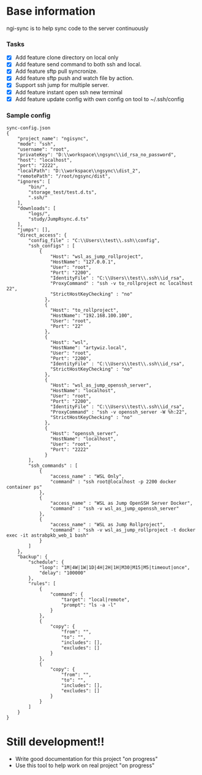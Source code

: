 # Base information
ngi-sync is to help sync code to the server continuously

### Tasks
- [x] Add feature clone directory on local only
- [x] Add feature send command to both ssh and local.
- [x] Add feature sftp pull syncronize.
- [x] Add feature sftp push and watch file by action.
- [x] Support ssh jump for multiple server.
- [x] Add feature instant open ssh new terminal
- [x] Add feature update config with own config on tool to ~/.ssh/config 

### Sample config
```
sync-config.json
{
    "project_name": "ngisync",
    "mode": "ssh",
    "username": "root",
    "privateKey": "D:\\workspace\\ngsync\\id_rsa_no_password",
    "host": "localhost",
    "port": "2222",
    "localPath": "D:\\workspace\\ngsync\\dist_2",
    "remotePath": "/root/ngsync/dist",
    "ignores": [
        "bin/",
        "storage_test/test.d.ts",
        ".ssh/"
    ],
    "downloads": [
        "logs/",
        "study/JumpRsync.d.ts"
    ],
    "jumps": [],
    "direct_access": {
        "config_file" : "C:\\Users\\test\\.ssh\\config",
        "ssh_configs" : [
            {
                "Host": "wsl_as_jump_rollproject",
                "HostName": "127.0.0.1",
                "User": "root",
                "Port": "2200",
                "IdentityFile" : "C:\\Users\\test\\.ssh\\id_rsa",
                "ProxyCommand" : "ssh -v to_rollproject nc localhost 22",
                "StrictHostKeyChecking" : "no"
              },
              {
                "Host": "to_rollproject",
                "HostName": "192.168.100.100",
                "User": "root",
                "Port": "22"
              },
              {
                "Host": "wsl",
                "HostName": "artywiz.local",
                "User": "root",
                "Port": "2200",
                "IdentityFile" : "C:\\Users\\test\\.ssh\\id_rsa",
                "StrictHostKeyChecking" : "no"
              },
              {
                "Host": "wsl_as_jump_openssh_server",
                "HostName": "localhost",
                "User": "root",
                "Port": "2200",
                "IdentityFile" : "C:\\Users\\test\\.ssh\\id_rsa",
                "ProxyCommand" : "ssh -v openssh_server -W %h:22",
                "StrictHostKeyChecking" : "no"
              },
              {
                "Host": "openssh_server",
                "HostName": "localhost",
                "User": "root",
                "Port": "2222"
              }
        ],
        "ssh_commands" : [
            {
                "access_name" : "WSL Only",
                "command" : "ssh root@localhost -p 2200 docker container ps"
            },
            {
                "access_name" : "WSL as Jump OpenSSH Server Docker",
                "command" : "ssh -v wsl_as_jump_openssh_server"
            },
            {
                "access_name" : "WSL as Jump Rollproject",
                "command" : "ssh -v wsl_as_jump_rollproject -t docker exec -it astrabpkb_web_1 bash"
            }
        ]
    },
    "backup": {
        "schedule": {
            "loop": "1M|4W|1W|1D|4H|2H|1H|M30|M15|M5|timeout|once",
            "delay": "100000"
        },
        "rules": [
            {
                "command": {
                    "target": "local|remote",
                    "prompt": "ls -a -l"
                }
            },
            {
                "copy": {
                    "from": "",
                    "to": "",
                    "includes": [],
                    "excludes": []
                }
            },
            {
                "copy": {
                    "from": "",
                    "to": "",
                    "includes": [],
                    "excludes": []
                }
            }
        ]
    }
}
```

# Still development!!
- Write good documentation for this project "on progress"
- Use this tool to help work on real project "on progress"
